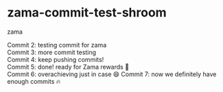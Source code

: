 # zama-commit-test-shroom
zama

Commit 2: testing commit for zama  
Commit 3: more commit testing  
Commit 4: keep pushing commits!  
Commit 5: done! ready for Zama rewards 🚀  
Commit 6: overachieving just in case 😄
Commit 7: now we definitely have enough commits 🔥
